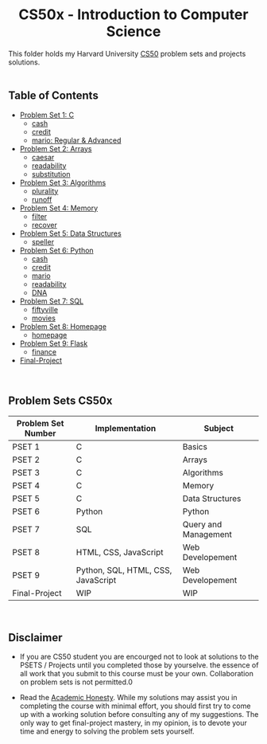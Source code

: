 <h1 align="center"> CS50x - Introduction to Computer Science </h1>

This folder holds my Harvard University <a href="https://cs50.harvard.edu/x/2022/">CS50</a> problem sets and projects solutions.
<br/><br/>

## Table of Contents

- [Problem Set 1: C](pset1-c)
  - [cash](pset1-c/cash)
  - [credit](pset1-c/credit)
  - [mario: Regular & Advanced](pset1-c/mario)
- [Problem Set 2: Arrays](pset2-arrays)
  - [caesar](pset2-arrays/caesar)
  - [readability](pset2-arrays/readability)
  - [substitution](pset2-arrays/substitution)
- [Problem Set 3: Algorithms](pset3-algorithms-algorithms)
  - [plurality](pset3-algorithms/plurality)
  - [runoff](pset3-algorithms/runoff)
- [Problem Set 4: Memory](pset4-memory)
  - [filter](pset4-memory/filter)
  - [recover](pset4-memory/recover)
- [Problem Set 5: Data Structures](pset5-data-structures)
  - [speller](pset5-data-structures/speller)
- [Problem Set 6: Python](pset6-python)
  - [cash](pset6-python/cash)
  - [credit](pset6-python/credit)
  - [mario](pset6-python/mario)
  - [readability](pset6-python/readability)
  - [DNA](pset6-python/DNA)
- [Problem Set 7: SQL](pset7-sql)
  - [fiftyville](pset7-sql/fiftyville)
  - [movies](pset7-sql/movies)
- [Problem Set 8: Homepage](pset8-html-css-js)
  - [homepage](pset8-html-css-js/homepage)
- [Problem Set 9: Flask](pset9-flask)
  - [finance](pset9-flask/finance)
- [Final-Project](final-project)

<br>

## Problem Sets CS50x

| Problem Set Number | Implementation                     | Subject              |
| ------------------ | ---------------------------------- | -------------------- |
| PSET 1             | C                                  | Basics               |
| PSET 2             | C                                  | Arrays               |
| PSET 3             | C                                  | Algorithms           |
| PSET 4             | C                                  | Memory               |
| PSET 5             | C                                  | Data Structures      |
| PSET 6             | Python                             | Python               |
| PSET 7             | SQL                                | Query and Management |
| PSET 8             | HTML, CSS, JavaScript              | Web Developement     |
| PSET 9             | Python, SQL, HTML, CSS, JavaScript | Web Developement     |
| Final-Project      | WIP                                | WIP                  |

<br>

## Disclaimer

- If you are CS50 student you are encourged not to look at solutions to the PSETS / Projects until you completed those by yourselve. the essence of all work that you submit to this course must be your own. Collaboration on problem sets is not permitted.0

- Read the [Academic Honesty](https://cs50.harvard.edu/x/2021/honesty/). While my solutions may assist you in completing the course with minimal effort, you should first try to come up with a working solution before consulting any of my suggestions. The only way to get final-project mastery, in my opinion, is to devote your time and energy to solving the problem sets yourself.

